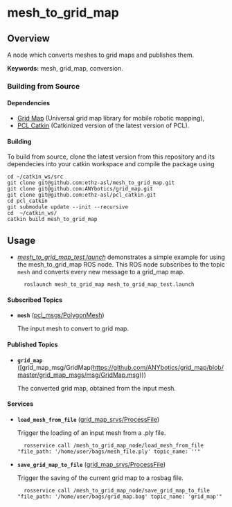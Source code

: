 # mesh_to_grid_map
## Overview
A node which converts meshes to grid maps and publishes them.

**Keywords:** mesh, grid_map, conversion.

### Building from Source

#### Dependencies

- [Grid Map](https://github.com/ANYbotics/grid_map) (Universal grid map library for mobile robotic mapping),
- [PCL Catkin](https://github.com/ethz-asl/pcl_catkin) (Catkinized version of the latest version of PCL).


#### Building

To build from source, clone the latest version from this repository and its dependecies into your catkin workspace and compile the package using
```
cd ~/catkin_ws/src
git clone git@github.com:ethz-asl/mesh_to_grid_map.git
git clone git@github.com:ANYbotics/grid_map.git
git clone git@github.com:ethz-asl/pcl_catkin.git
cd pcl_catkin
git submodule update --init --recursive
cd  ~/catkin_ws/
catkin build mesh_to_grid_map
```

## Usage
* *[mesh_to_grid_map_test.launch](launch/mesh_to_grid_map_test.launch)* demonstrates a simple example for using the mesh_to_grid_map ROS node. This ROS node subscribes to the topic `mesh` and converts every new message to a grid_map map.

        roslaunch mesh_to_grid_map mesh_to_grid_map_test.launch

#### Subscribed Topics

* **`mesh`** ([pcl_msgs/PolygonMesh](http://docs.ros.org/melodic/api/pcl_msgs/html/msg/PolygonMesh.html))

    The input mesh to convert to grid map.


#### Published Topics

* **`grid_map`** ([grid_map_msg/GridMap(https://github.com/ANYbotics/grid_map/blob/master/grid_map_msgs/msg/GridMap.msg)))

    The converted grid map, obtained from the input mesh.


#### Services

* **`load_mesh_from_file`** ([grid_map_srvs/ProcessFile](https://github.com/ANYbotics/grid_map/blob/master/grid_map_msgs/srv/ProcessFile.srv))

    Trigger the loading of an input mesh from a .ply file.

        rosservice call /mesh_to_grid_map_node/load_mesh_from_file "file_path: '/home/user/bags/mesh_file.ply' topic_name: ''"

* **`save_grid_map_to_file`** ([grid_map_srvs/ProcessFile](https://github.com/ANYbotics/grid_map/blob/master/grid_map_msgs/srv/ProcessFile.srv))

    Trigger the saving of the current grid map to a rosbag file.

        rosservice call /mesh_to_grid_map_node/save_grid_map_to_file "file_path: '/home/user/bags/grid_map.bag' topic_name: 'grid_map'"
